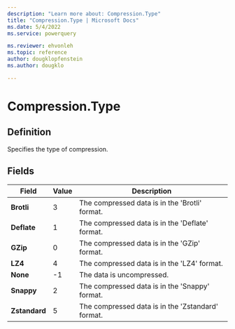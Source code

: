 ```yaml
---
description: "Learn more about: Compression.Type"
title: "Compression.Type | Microsoft Docs"
ms.date: 5/4/2022
ms.service: powerquery

ms.reviewer: ehvonleh
ms.topic: reference
author: dougklopfenstein
ms.author: dougklo

---
```

# Compression.Type

## Definition

Specifies the type of compression.

## Fields

|Field|Value|Description|
| ------- | --- | ----------- |
|**Brotli**|3|The compressed data is in the 'Brotli' format.|
|**Deflate**|1|The compressed data is in the 'Deflate' format.|
|**GZip**|0|The compressed data is in the 'GZip' format.|
|**LZ4**|4|The compressed data is in the 'LZ4' format.|
|**None**|-1|The data is uncompressed.|
|**Snappy**|2|The compressed data is in the 'Snappy' format.|
|**Zstandard**|5|The compressed data is in the 'Zstandard' format.|
